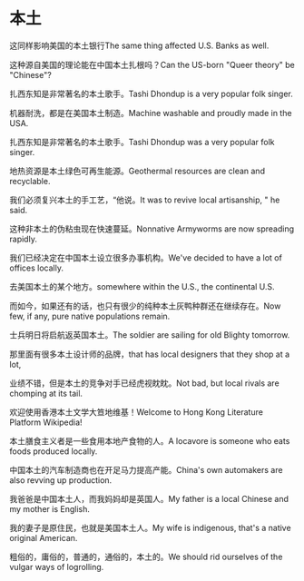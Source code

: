 # 本土

<p><span class="chinese">这同样影响美国的本土银行</span><span class="english">The same thing affected U.S. Banks as well.</span></p>

<p><span class="chinese">这种源自美国的理论能在中国本土扎根吗？</span><span class="english">Can the US-born "Queer theory" be "Chinese"?</span></p>

<p><span class="chinese">扎西东知是非常著名的本土歌手。</span><span class="english">Tashi Dhondup is a very popular folk singer.</span></p>

<p><span class="chinese">机器耐洗，都是在美国本土制造。</span><span class="english">Machine washable and proudly made in the USA.</span></p>

<p><span class="chinese">扎西东知是非常著名的本土歌手。</span><span class="english">Tashi Dhondup was a very popular folk singer.</span></p>

<p><span class="chinese">地热资源是本土绿色可再生能源。</span><span class="english">Geothermal resources are clean and recyclable.</span></p>

<p><span class="chinese">我们必须复兴本土的手工艺，“他说。</span><span class="english">It was to revive local artisanship, " he said.</span></p>

<p><span class="chinese">这种非本土的伪粘虫现在快速蔓延。</span><span class="english">Nonnative Armyworms are now spreading rapidly.</span></p>

<p><span class="chinese">我们已经决定在中国本土设立很多办事机构。</span><span class="english">We've decided to have a lot of offices locally.</span></p>

<p><span class="chinese">去美国本土的某个地方。</span><span class="english">somewhere within the U.S., the continental U.S.</span></p>

<p><span class="chinese">而如今，如果还有的话，也只有很少的纯种本土灰鸭种群还在继续存在。</span><span class="english">Now few, if any, pure native populations remain.</span></p>

<p><span class="chinese">士兵明日将启航返英国本土。</span><span class="english">The soldier are sailing for old Blighty tomorrow.</span></p>

<p><span class="chinese">那里面有很多本土设计师的品牌，</span><span class="english">that has local designers that they shop at a lot,</span></p>

<p><span class="chinese">业绩不错，但是本土的竞争对手已经虎视眈眈。</span><span class="english">Not bad, but local rivals are chomping at its tail.</span></p>

<p><span class="chinese">欢迎使用香港本土文学大笪地维基！</span><span class="english">Welcome to Hong Kong Literature Platform Wikipedia!</span></p>

<p><span class="chinese">本土膳食主义者是一些食用本地产食物的人。</span><span class="english">A locavore is someone who eats foods produced locally.</span></p>

<p><span class="chinese">中国本土的汽车制造商也在开足马力提高产能。</span><span class="english">China's own automakers are also revving up production.</span></p>

<p><span class="chinese">我爸爸是中国本土人，而我妈妈却是英国人。</span><span class="english">My father is a local Chinese and my mother is English.</span></p>

<p><span class="chinese">我的妻子是原住民，也就是美国本土人。</span><span class="english">My wife is indigenous, that's a native original American.</span></p>

<p><span class="chinese">粗俗的，庸俗的，普通的，通俗的，本土的。</span><span class="english">We should rid ourselves of the vulgar ways of logrolling.</span></p>

